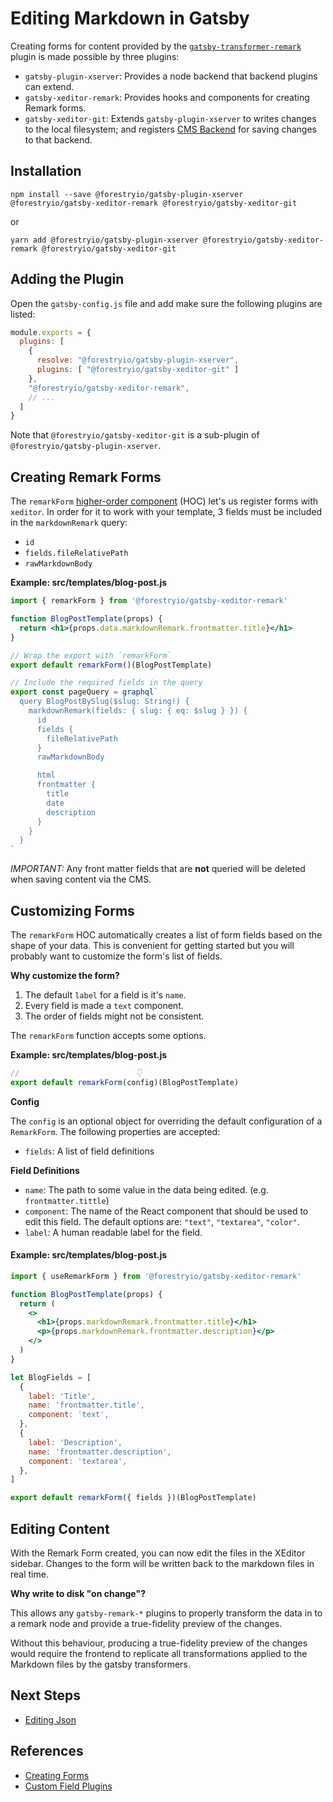 # Editing Markdown in Gatsby

Creating forms for content provided by the [`gatsby-transformer-remark`](https://github.com/gatsbyjs/gatsby/tree/master/packages/gatsby-transformer-remark) plugin is made possible by three plugins:

- `gatsby-plugin-xserver`: Provides a node backend that backend plugins can extend.
- `gatsby-xeditor-remark`: Provides hooks and components for creating Remark forms.
- `gatsby-xeditor-git`: Extends `gatsby-plugin-xserver` to writes changes to the local filesystem;
  and registers [CMS Backend](../concepts/backends.md) for saving changes to that backend.

## Installation

```
npm install --save @forestryio/gatsby-plugin-xserver @forestryio/gatsby-xeditor-remark @forestryio/gatsby-xeditor-git
```

or

```
yarn add @forestryio/gatsby-plugin-xserver @forestryio/gatsby-xeditor-remark @forestryio/gatsby-xeditor-git
```

## Adding the Plugin

Open the `gatsby-config.js` file and add make sure the following plugins are listed:

```JavaScript
module.exports = {
  plugins: [
    {
      resolve: "@forestryio/gatsby-plugin-xserver",
      plugins: [ "@forestryio/gatsby-xeditor-git" ]
    },
    "@forestryio/gatsby-xeditor-remark",
    // ...
  ]
}
```

Note that `@forestryio/gatsby-xeditor-git` is a sub-plugin of `@forestryio/gatsby-plugin-xserver`.

## Creating Remark Forms

The `remarkForm` [higher-order component](https://reactjs.org/docs/higher-order-components.html) (HOC) let's us register forms with `xeditor`. In order for it to work with your template, 3 fields must be included in the `markdownRemark` query:

- `id`
- `fields.fileRelativePath`
- `rawMarkdownBody`

**Example: src/templates/blog-post.js**

```jsx
import { remarkForm } from '@forestryio/gatsby-xeditor-remark'

function BlogPostTemplate(props) {
  return <h1>{props.data.markdownRemark.frontmatter.title}</h1>
}

// Wrap the export with `remarkForm`
export default remarkForm()(BlogPostTemplate)

// Include the required fields in the query
export const pageQuery = graphql`
  query BlogPostBySlug($slug: String!) {
    markdownRemark(fields: { slug: { eq: $slug } }) {
      id
      fields {
        fileRelativePath
      }
      rawMarkdownBody

      html
      frontmatter {
        title
        date
        description
      }
    }
  }
`
```

_IMPORTANT:_ Any front matter fields that are **not** queried will be deleted when saving content via the CMS.

## Customizing Forms

The `remarkForm` HOC automatically creates a list of form fields based on the shape of your data. This is convenient for getting started but you will probably want to customize the form's list of fields.

**Why customize the form?**

1. The default `label` for a field is it's `name`.
1. Every field is made a `text` component.
1. The order of fields might not be consistent.

The `remarkForm` function accepts some options.

**Example: src/templates/blog-post.js**

```typescript
//                          👇
export default remarkForm(config)(BlogPostTemplate)
```

**Config**

The `config` is an optional object for overriding the default configuration of a `RemarkForm`. The following properties are accepted:

- `fields`: A list of field definitions

**Field Definitions**

- `name`: The path to some value in the data being edited. (e.g. `frontmatter.tittle`)
- `component`: The name of the React component that should be used to edit this field.
  The default options are: `"text"`, `"textarea"`, `"color"`.
- `label`: A human readable label for the field.

#### Example: src/templates/blog-post.js

```jsx
import { useRemarkForm } from '@forestryio/gatsby-xeditor-remark'

function BlogPostTemplate(props) {
  return (
    <>
      <h1>{props.markdownRemark.frontmatter.title}</h1>
      <p>{props.markdownRemark.frontmatter.description}</p>
    </>
  )
}

let BlogFields = [
  {
    label: 'Title',
    name: 'frontmatter.title',
    component: 'text',
  },
  {
    label: 'Description',
    name: 'frontmatter.description',
    component: 'textarea',
  },
]

export default remarkForm({ fields })(BlogPostTemplate)
```

## Editing Content

With the Remark Form created, you can now edit the files in the XEditor sidebar. Changes to the form
will be written back to the markdown files in real time.

**Why write to disk "on change"?**

This allows any `gatsby-remark-*` plugins to properly transform the data in to a remark node and
provide a true-fidelity preview of the changes.

Without this behaviour, producing a true-fidelity preview of the changes would require the frontend
to replicate all transformations applied to the Markdown files by the gatsby transformers.

## Next Steps

- [Editing Json](./editing-json.md)

## References

- [Creating Forms](../react/creating-forms.md)
- [Custom Field Plugins](./custom-field-plugins.md)
